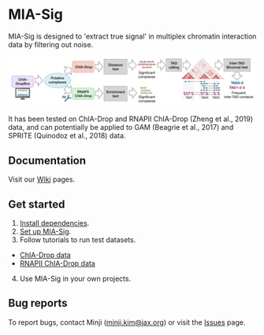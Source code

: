 # MIA-Sig

MIA-Sig is designed to 'extract true signal' in multiplex chromatin interaction data by filtering out noise. 

![](https://github.com/TheJacksonLaboratory/mia-sig/blob/master/images/MIA-Sig_overview.png)

It has been tested on ChIA-Drop and RNAPII ChIA-Drop (Zheng et al., 2019) data, and can potentially be applied to GAM (Beagrie et al., 2017) and SPRITE (Quinodoz et al., 2018) data.

## Documentation

Visit our [Wiki](https://github.com/TheJacksonLaboratory/mia-sig/wiki) pages.

## Get started
1. [Install dependencies](https://github.com/TheJacksonLaboratory/mia-sig/wiki/Install-dependencies).
2. [Set up MIA-Sig](https://github.com/TheJacksonLaboratory/mia-sig/wiki/Set-up-MIA-Sig). 
3. Follow tutorials to run test datasets.
* [ChIA-Drop data](https://github.com/TheJacksonLaboratory/mia-sig/wiki/Test-on-ChIA-Drop-data)
* [RNAPII ChIA-Drop data](https://github.com/TheJacksonLaboratory/mia-sig/wiki/Test-on-RNAPII-ChIA-Drop-data)
4. Use MIA-Sig in your own projects.

## Bug reports

To report bugs, contact Minji (minji.kim@jax.org) or visit the [Issues](https://github.com/TheJacksonLaboratory/mia-sig/issues) page.
